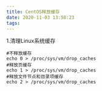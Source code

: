 ```yaml
---
title: CentOS释放缓存
date: 2020-11-03 13:58:23
tags:
---
```


1.清理Linux系统缓存

```shell
#不释放缓存
echo 0 > /proc/sys/vm/drop_caches
#释放页缓存
echo 1 > /proc/sys/vm/drop_caches
#释放文件节点和目录项缓存
echo 2 > /proc/sys/vm/drop_caches
```

